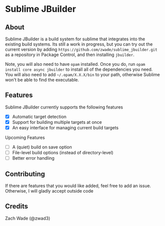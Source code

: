 # Sublime JBuilder

## About

Sublime JBuilder is a build system for sublime that integrates into the existing build systems. Its still a work in progress, but you can try out the current version by adding `https://github.com/zwade/sublime_jbuilder.git` as a repository in Package Control, and then installing `jbuilder`. 

Note, you will also need to have `opam` installed. Once you do, run `opam install core async jbuilder` to install all of the dependencies you need. You will also need to add `~/.opam/X.X.X/bin` to your path, otherwise Sublime won't be able to find the executable.

## Features

Sublime JBuilder currently supports the following features

 - [x] Automatic target detection
 - [x] Support for building multiple targets at once
 - [x] An easy interface for managing current build targets
 
Upcoming Features

 - [ ] A (quiet) build on save option
 - [ ] File-level build options (instead of directory-level)
 - [ ] Better error handling

## Contributing

If there are features that you would like added, feel free to add an issue. Otherwise, I will gladly accept outside code

## Credits

Zach Wade (@zwad3)
